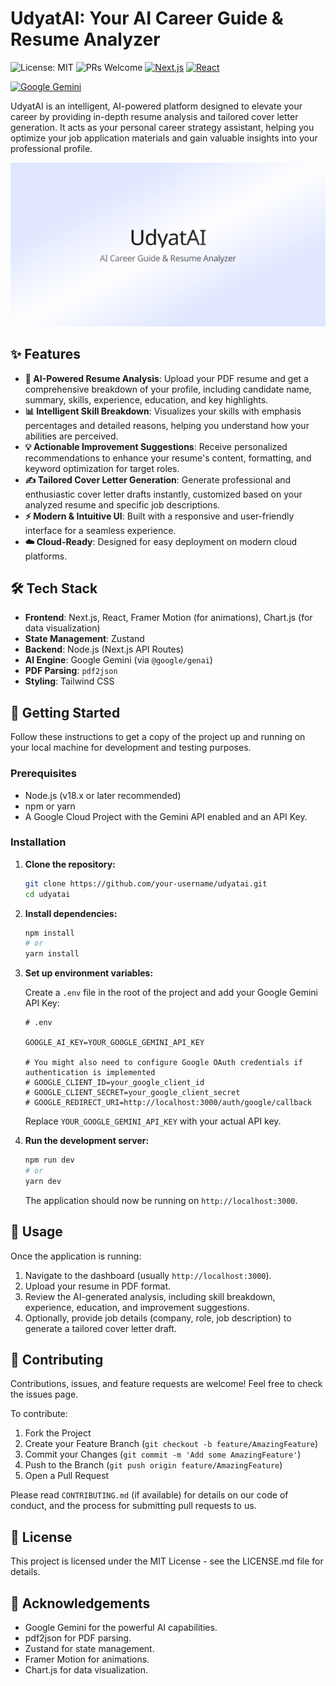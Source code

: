# UdyatAI: Your AI Career Guide & Resume Analyzer

![License: MIT](https://img.shields.io/badge/License-MIT-yellow.svg)
![PRs Welcome](https://img.shields.io/badge/PRs-welcome-brightgreen.svg)
[![Next.js](https://img.shields.io/badge/Next.js-black?style=for-the-badge&logo=next.js&logoColor=white)](https://nextjs.org/)
[![React](https://img.shields.io/badge/React-20232A?style=for-the-badge&logo=react&logoColor=61DAFB)](https://react.dev/)

<!-- [![Zustand](https://img.shields.io/badge/Zustand-black?style=for-the-badge&logo=zustand&logoColor=white)](https://zustand-demo.pmnd.rs/) -->

[![Google Gemini](https://img.shields.io/badge/Google_Gemini-blue?style=for-the-badge&logo=google&logoColor=white)](https://ai.google.dev/models/gemini)

UdyatAI is an intelligent, AI-powered platform designed to elevate your career by providing in-depth resume analysis and tailored cover letter generation. It acts as your personal career strategy assistant, helping you optimize your job application materials and gain valuable insights into your professional profile.

![alt text](image.png)

## ✨ Features

- **📄 AI-Powered Resume Analysis**: Upload your PDF resume and get a comprehensive breakdown of your profile, including candidate name, summary, skills, experience, education, and key highlights.
- **📊 Intelligent Skill Breakdown**: Visualizes your skills with emphasis percentages and detailed reasons, helping you understand how your abilities are perceived.
- **💡 Actionable Improvement Suggestions**: Receive personalized recommendations to enhance your resume's content, formatting, and keyword optimization for target roles.
- **✍️ Tailored Cover Letter Generation**: Generate professional and enthusiastic cover letter drafts instantly, customized based on your analyzed resume and specific job descriptions.
- **⚡️ Modern & Intuitive UI**: Built with a responsive and user-friendly interface for a seamless experience.
- **☁️ Cloud-Ready**: Designed for easy deployment on modern cloud platforms.

## 🛠️ Tech Stack

- **Frontend**: Next.js, React, Framer Motion (for animations), Chart.js (for data visualization)
- **State Management**: Zustand
- **Backend**: Node.js (Next.js API Routes)
- **AI Engine**: Google Gemini (via `@google/genai`)
- **PDF Parsing**: `pdf2json`
- **Styling**: Tailwind CSS

## 🚀 Getting Started

Follow these instructions to get a copy of the project up and running on your local machine for development and testing purposes.

### Prerequisites

- Node.js (v18.x or later recommended)
- npm or yarn
- A Google Cloud Project with the Gemini API enabled and an API Key.

### Installation

1.  **Clone the repository:**

    ```sh
    git clone https://github.com/your-username/udyatai.git
    cd udyatai
    ```

2.  **Install dependencies:**

    ```sh
    npm install
    # or
    yarn install
    ```

3.  **Set up environment variables:**

    Create a `.env` file in the root of the project and add your Google Gemini API Key:

    ```env
    # .env

    GOOGLE_AI_KEY=YOUR_GOOGLE_GEMINI_API_KEY

    # You might also need to configure Google OAuth credentials if authentication is implemented
    # GOOGLE_CLIENT_ID=your_google_client_id
    # GOOGLE_CLIENT_SECRET=your_google_client_secret
    # GOOGLE_REDIRECT_URI=http://localhost:3000/auth/google/callback
    ```

    Replace `YOUR_GOOGLE_GEMINI_API_KEY` with your actual API key.

4.  **Run the development server:**

    ```sh
    npm run dev
    # or
    yarn dev
    ```

    The application should now be running on `http://localhost:3000`.

## 📖 Usage

Once the application is running:

1.  Navigate to the dashboard (usually `http://localhost:3000`).
2.  Upload your resume in PDF format.
3.  Review the AI-generated analysis, including skill breakdown, experience, education, and improvement suggestions.
4.  Optionally, provide job details (company, role, job description) to generate a tailored cover letter draft.

## 🤝 Contributing

Contributions, issues, and feature requests are welcome! Feel free to check the issues page.

To contribute:

1.  Fork the Project
2.  Create your Feature Branch (`git checkout -b feature/AmazingFeature`)
3.  Commit your Changes (`git commit -m 'Add some AmazingFeature'`)
4.  Push to the Branch (`git push origin feature/AmazingFeature`)
5.  Open a Pull Request

Please read `CONTRIBUTING.md` (if available) for details on our code of conduct, and the process for submitting pull requests to us.

## 📝 License

This project is licensed under the MIT License - see the LICENSE.md file for details.

## 🙏 Acknowledgements

- Google Gemini for the powerful AI capabilities.
- pdf2json for PDF parsing.
- Zustand for state management.
- Framer Motion for animations.
- Chart.js for data visualization.
